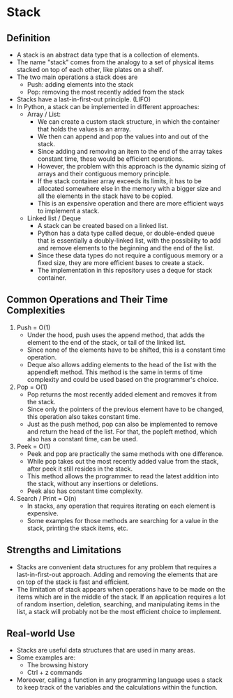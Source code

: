# Stack

## Definition

- A stack is an abstract data type that is a collection of elements.
- The name "stack" comes from the analogy to a set of physical items stacked on top of each other, like plates on a shelf.
- The two main operations a stack does are
  - Push: adding elements into the stack
  - Pop: removing the most recently added from the stack
- Stacks have a last-in-first-out principle. (LIFO)
- In Python, a stack can be implemented in different approaches:
  - Array / List:
    - We can create a custom stack structure, in which the container that holds the values is an array.
    - We then can append and pop the values into and out of the stack.
    - Since adding and removing an item to the end of the array takes constant time, these would be efficient operations.
    - However, the problem with this approach is the dynamic sizing of arrays and their contiguous memory principle.
    - If the stack container array exceeds its limits, it has to be allocated somewhere else in the memory with a bigger size and all the elements in the stack have to be copied.
    - This is an expensive operation and there are more efficient ways to implement a stack.
  - Linked list / Deque
    - A stack can be created based on a linked list.
    - Python has a data type called deque, or double-ended queue that is essentially a doubly-linked list, with the possibility to add and remove elements to the beginning and the end of the list.
    - Since these data types do not require a contiguous memory or a fixed size, they are more efficient bases to create a stack.
    - The implementation in this repository uses a deque for stack container.

## Common Operations and Their Time Complexities

1. Push = O(1)
   - Under the hood, push uses the append method, that adds the element to the end of the stack, or tail of the linked list.
   - Since none of the elements have to be shifted, this is a constant time operation.
   - Deque also allows adding elements to the head of the list with the appendleft method. This method is the same in terms of time complexity and could be used based on the programmer's choice.
2. Pop = O(1)
   - Pop returns the most recently added element and removes it from the stack.
   - Since only the pointers of the previous element have to be changed, this operation also takes constant time.
   - Just as the push method, pop can also be implemented to remove and return the head of the list. For that, the popleft method, which also has a constant time, can be used.
3. Peek = O(1)
   - Peek and pop are practically the same methods with one difference.
   - While pop takes out the most recently added value from the stack, after peek it still resides in the stack.
   - This method allows the programmer to read the latest addition into the stack, without any insertions or deletions.
   - Peek also has constant time complexity.
4. Search / Print = O(n)
   - In stacks, any operation that requires iterating on each element is expensive.
   - Some examples for those methods are searching for a value in the stack, printing the stack items, etc.

## Strengths and Limitations

- Stacks are convenient data structures for any problem that requires a last-in-first-out approach. Adding and removing the elements that are on top of the stack is fast and efficient.
- The limitation of stack appears when operations have to be made on the items which are in the middle of the stack. If an application requires a lot of random insertion, deletion, searching, and manipulating items in the list, a stack will probably not be the most efficient choice to implement.

## Real-world Use

- Stacks are useful data structures that are used in many areas.
- Some examples are:
  - The browsing history
  - Ctrl + z commands
- Moreover, calling a function in any programming language uses a stack to keep track of the variables and the calculations within the function.
